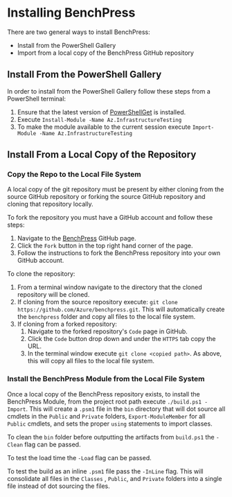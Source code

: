# Installing BenchPress

There are two general ways to install BenchPress:

- Install from the PowerShell Gallery
- Import from a local copy of the BenchPress GitHub repository

## Install From the PowerShell Gallery

In order to install from the PowerShell Gallery follow these steps from a PowerShell terminal:

1. Ensure that the latest version of
[PowerShellGet][1]
is installed.
1. Execute `Install-Module -Name Az.InfrastructureTesting`
1. To make the module available to the current session execute `Import-Module -Name Az.InfrastructureTesting`

[1]: https://learn.microsoft.com/en-us/powershell/gallery/powershellget/install-powershellget?view=powershellget-2.x

## Install From a Local Copy of the Repository

### Copy the Repo to the Local File System

A local copy of the git repository must be present by either cloning from the source GitHub repository or forking the
source GitHub repository and cloning that repository locally.

To fork the repository you must have a GitHub account and follow these steps:

1. Navigate to the [BenchPress](https://github.com/Azure/benchpress) GitHub page.
1. Click the `Fork` button in the top right hand corner of the page.
1. Follow the instructions to fork the BenchPress repository into your own GitHub account.

To clone the repository:

1. From a terminal window navigate to the directory that the cloned repository will be cloned.
1. If cloning from the source repository execute: `git clone https://github.com/Azure/benchpress.git`. This will
   automatically create the `benchpress` folder and copy all files to the local file system.
1. If cloning from a forked repository:
    1. Navigate to the forked repository's `Code` page in GitHub.
    1. Click the `Code` button drop down and under the `HTTPS` tab copy the URL.
    1. In the terminal window execute `git clone <copied path>`. As above, this will copy all files to the local file
       system.

### Install the BenchPress Module from the Local File System

Once a local copy of the BenchPress repository exists, to install the BenchPress Module, from the project root path
execute `./build.ps1 -Import`. This will create a `.psm1` file in the `bin` directory that will dot source all cmdlets
in the `Public` and `Private` folders, `Export-ModuleMember` for all `Public` cmdlets, and sets the proper `using`
statements to import classes.

To clean the `bin` folder before outputting the artifacts from `build.ps1` the `-Clean` flag can be passed.

To test the load time the `-Load` flag can be passed.

To test the build as an inline `.psm1` file pass the `-InLine` flag. This will consolidate all files in the `Classes`
, `Public`, and `Private` folders into a single file instead of dot sourcing the files.
